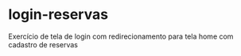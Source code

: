 # login-reservas
Exercício de tela de login com redirecionamento para tela home com cadastro de reservas
